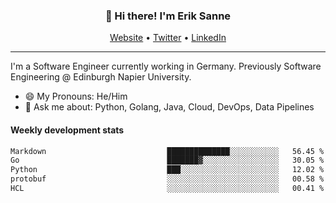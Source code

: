 <h3 align="center">👋 Hi there! I'm Erik Sanne</h3>
<p align="center">
  <a href="https://eriksanne.com">Website</a> •
  <a href="https://twitter.com/ErikKonradSanne">Twitter</a> •
  <a href="https://www.linkedin.com/in/eriksanne/">LinkedIn</a>
</p>

---
I'm a Software Engineer currently working in Germany. Previously Software Engineering @ Edinburgh Napier University.

- 😄 My Pronouns: He/Him
- 💬 Ask me about: Python, Golang, Java, Cloud, DevOps, Data Pipelines

<h4>Weekly development stats</h4>
<!--START_SECTION:waka-->

```txt
Markdown                           ██████████████░░░░░░░░░░░   56.45 %
Go                                 ███████▓░░░░░░░░░░░░░░░░░   30.05 %
Python                             ███░░░░░░░░░░░░░░░░░░░░░░   12.02 %
protobuf                           ░░░░░░░░░░░░░░░░░░░░░░░░░   00.58 %
HCL                                ░░░░░░░░░░░░░░░░░░░░░░░░░   00.41 %
```

<!--END_SECTION:waka-->
